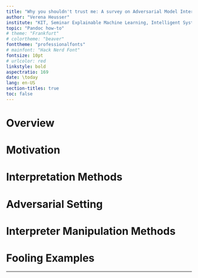 ```yaml
---
title: "Why you shouldn't trust me: A survey on Adversarial Model Interpretation Manipulations"
author: "Verena Heusser"
institute: "KIT, Seminar Explainable Machine Learning, Intelligent System Security Research Group"
topic: "Pandoc how-to"
# theme: "Frankfurt"
# colortheme: "beaver"
fonttheme: "professionalfonts"
# mainfont: "Hack Nerd Font"
fontsize: 10pt
# urlcolor: red
linkstyle: bold
aspectratio: 169
date: \today
lang: en-US
section-titles: true
toc: false
---
```


# Overview


# Motivation



# Interpretation Methods

# Adversarial Setting

# Interpreter Manipulation Methods

# Fooling Examples

---

<!-- # Why you shouldn't trust me: \newline A survey on Adversarial Model Interpretation Manipulations

# Motivation

## First Slide

Something

## Second Slide

- First

* Second

# Interpretation Methods

## Terminology

# Adversarial Setting

## Adversarial Machine Learning

# Fooling Methods -->
